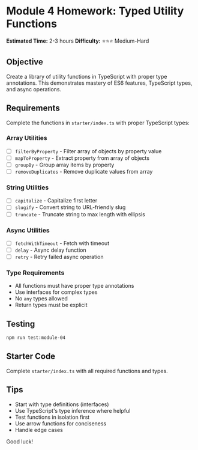 # Module 4 Homework: Typed Utility Functions

**Estimated Time:** 2-3 hours
**Difficulty:** ⭐⭐⭐ Medium-Hard

## Objective

Create a library of utility functions in TypeScript with proper type annotations. This demonstrates mastery of ES6 features, TypeScript types, and async operations.

## Requirements

Complete the functions in `starter/index.ts` with proper TypeScript types:

### Array Utilities
- [ ] `filterByProperty` - Filter array of objects by property value
- [ ] `mapToProperty` - Extract property from array of objects
- [ ] `groupBy` - Group array items by property
- [ ] `removeDuplicates` - Remove duplicate values from array

### String Utilities
- [ ] `capitalize` - Capitalize first letter
- [ ] `slugify` - Convert string to URL-friendly slug
- [ ] `truncate` - Truncate string to max length with ellipsis

### Async Utilities
- [ ] `fetchWithTimeout` - Fetch with timeout
- [ ] `delay` - Async delay function
- [ ] `retry` - Retry failed async operation

### Type Requirements
- All functions must have proper type annotations
- Use interfaces for complex types
- No `any` types allowed
- Return types must be explicit

## Testing

```bash
npm run test:module-04
```

## Starter Code

Complete `starter/index.ts` with all required functions and types.

## Tips

- Start with type definitions (interfaces)
- Use TypeScript's type inference where helpful
- Test functions in isolation first
- Use arrow functions for conciseness
- Handle edge cases

Good luck!
